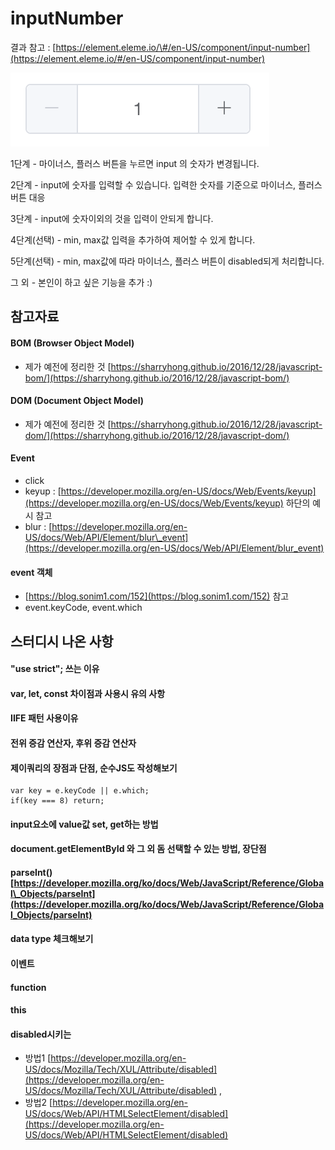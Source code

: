 # inputNumber

결과 참고 : [https://element.eleme.io/\#/en-US/component/input-number](https://element.eleme.io/#/en-US/component/input-number) 

![&#xC608;&#xC2DC; &#xC774;&#xBBF8;&#xC9C0;](../.gitbook/assets/inputnumber.png)

1단계 - 마이너스, 플러스 버튼을 누르면 input 의 숫자가 변경됩니다. 

2단계 - input에 숫자를 입력할 수 있습니다. 입력한 숫자를 기준으로 마이너스, 플러스 버튼 대응

3단계 - input에 숫자이외의 것을 입력이 안되게 합니다. 

4단계\(선택\) - min, max값 입력을 추가하여 제어할 수 있게 합니다. 

5단계\(선택\) - min, max값에 따라 마이너스, 플러스 버튼이 disabled되게 처리합니다. 

그 외 - 본인이 하고 싶은 기능을 추가 :\) 



## 참고자료 

#### BOM \(Browser Object Model\)

* 제가 예전에 정리한 것 [https://sharryhong.github.io/2016/12/28/javascript-bom/](https://sharryhong.github.io/2016/12/28/javascript-bom/)

#### DOM \(Document Object Model\)

* 제가 예전에 정리한 것 [https://sharryhong.github.io/2016/12/28/javascript-dom/](https://sharryhong.github.io/2016/12/28/javascript-dom/) 

#### Event

* click 
* keyup :  [https://developer.mozilla.org/en-US/docs/Web/Events/keyup](https://developer.mozilla.org/en-US/docs/Web/Events/keyup) 하단의 예시 참고 
* blur : [https://developer.mozilla.org/en-US/docs/Web/API/Element/blur\_event](https://developer.mozilla.org/en-US/docs/Web/API/Element/blur_event) 

#### event 객체 

* [https://blog.sonim1.com/152](https://blog.sonim1.com/152) 참고 
* event.keyCode, event.which 

## 스터디시 나온 사항  

#### "use strict"; 쓰는 이유 

#### var, let, const 차이점과 사용시 유의 사항   

#### IIFE 패턴 사용이유 

#### 전위 증감 연산자, 후위 증감 연산자 

#### 제이쿼리의 장점과 단점, 순수JS도 작성해보기       

```text
var key = e.keyCode || e.which;
if(key === 8) return; 
```



#### input요소에 value값 set, get하는 방법

#### document.getElementById 와 그 외 돔 선택할 수 있는 방법, 장단점

#### parseInt\(\)  [https://developer.mozilla.org/ko/docs/Web/JavaScript/Reference/Global\_Objects/parseInt](https://developer.mozilla.org/ko/docs/Web/JavaScript/Reference/Global_Objects/parseInt)

#### data type 체크해보기

#### 이벤트

#### function

#### this

#### disabled시키는 

* 방법1 [https://developer.mozilla.org/en-US/docs/Mozilla/Tech/XUL/Attribute/disabled](https://developer.mozilla.org/en-US/docs/Mozilla/Tech/XUL/Attribute/disabled) , 
* 방법2 [https://developer.mozilla.org/en-US/docs/Web/API/HTMLSelectElement/disabled](https://developer.mozilla.org/en-US/docs/Web/API/HTMLSelectElement/disabled)





